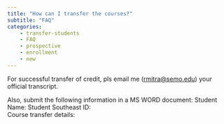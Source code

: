 ```yaml
---
title: "How can I transfer the courses?"
subtitle: "FAQ"
categories:
    - transfer-students
    - FAQ
    - prospective
    - enrollment
    - new
---
```

For successful transfer of credit, pls email me (rmitra@semo.edu) your official transcript. 

Also, submit the following information in a MS WORD document:
Student Name: 
Student Southeast ID:  
Course transfer details:
